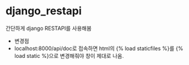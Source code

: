 # django_restapi
 간단하게 django RESTAPI를 사용해봄
 
 - 변경점
  - localhost:8000/api/doc로 접속하면 html의 {% load staticfiles %}를 {% load static %}으로 변경해줘야 창이 제대로 나옴.
